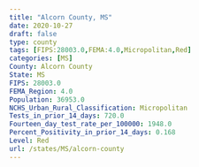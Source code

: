 ```yaml
---
title: "Alcorn County, MS"
date: 2020-10-27
draft: false
type: county
tags: [FIPS:28003.0,FEMA:4.0,Micropolitan,Red]
categories: [MS]
County: Alcorn County
State: MS
FIPS: 28003.0
FEMA_Region: 4.0
Population: 36953.0
NCHS_Urban_Rural_Classification: Micropolitan
Tests_in_prior_14_days: 720.0
Fourteen_day_test_rate_per_100000: 1948.0
Percent_Positivity_in_prior_14_days: 0.168
Level: Red
url: /states/MS/alcorn-county
---
```



